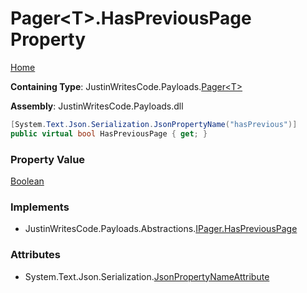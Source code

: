 # Pager\<T\>\.HasPreviousPage Property

[Home](../../../README.md)

**Containing Type**: JustinWritesCode\.Payloads\.[Pager\<T\>](../README.md)

**Assembly**: JustinWritesCode\.Payloads\.dll

```csharp
[System.Text.Json.Serialization.JsonPropertyName("hasPrevious")]
public virtual bool HasPreviousPage { get; }
```

### Property Value

[Boolean](https://docs.microsoft.com/en-us/dotnet/api/system.boolean)

### Implements

* JustinWritesCode\.Payloads\.Abstractions\.[IPager.HasPreviousPage](../../Abstractions/IPager/HasPreviousPage/README.md)

### Attributes

* System\.Text\.Json\.Serialization\.[JsonPropertyNameAttribute](https://docs.microsoft.com/en-us/dotnet/api/system.text.json.serialization.jsonpropertynameattribute)

